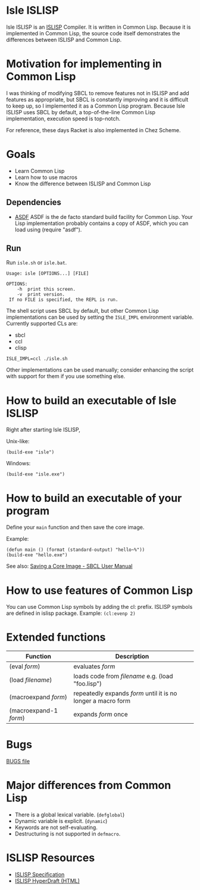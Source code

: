 # Isle ISLISP
Isle ISLISP is an [ISLISP](https://en.wikipedia.org/wiki/ISLISP) Compiler. It
is written in Common Lisp. Because it is implemented in Common Lisp, the
source code itself demonstrates the differences between ISLISP and Common
Lisp.

# Motivation for implementing in Common Lisp
I was thinking of modifying SBCL to remove features not in ISLISP and add
features as appropriate, but SBCL is constantly improving and it is difficult
to keep up, so I implemented it as a Common Lisp program. Because Isle ISLISP
uses SBCL by default, a top-of-the-line Common Lisp implementation, execution
speed is top-notch.

For reference, these days Racket is also implemented in Chez Scheme.

# Goals
* Learn Common Lisp
* Learn how to use macros
* Know the difference between ISLISP and Common Lisp

## Dependencies

* [ASDF](https://asdf.common-lisp.dev/) ASDF is the de facto standard build facility for Common Lisp. Your Lisp implementation probably contains a copy of ASDF, which you can load using (require "asdf").

## Run

Run `isle.sh` or `isle.bat`.
```
Usage: isle [OPTIONS...] [FILE]

OPTIONS:
    -h  print this screen.
    -v  print version.
 If no FILE is specified, the REPL is run.
```

The shell script uses SBCL by default, but other Common Lisp implementations
can be used by setting the `ISLE_IMPL` environment variable. Currently
supported CLs are:

* sbcl
* ccl
* clisp

```
ISLE_IMPL=ccl ./isle.sh
```

Other implementations can be used manually; consider enhancing the script with
support for them if you use something else.

# How to build an executable of Isle ISLISP
Right after starting Isle ISLISP,

Unix-like:
```
(build-exe "isle")
```

Windows:
```
(build-exe "isle.exe")
```

# How to build an executable of your program
Define your `main` function and then save the core image.

Example:
```
(defun main () (format (standard-output) "hello~%"))
(build-exe "hello.exe")
```
See also: [Saving a Core Image - SBCL User Manual](http://www.sbcl.org/manual/#Saving-a-Core-Image)

# How to use features of Common Lisp
You can use Common Lisp symbols by adding the cl: prefix. ISLISP symbols are defined in islisp package.
Example: `(cl:evenp 2)`

# Extended functions
| Function               | Description                                                  |
|------------------------|--------------------------------------------------------------|
| (eval *form*)          | evaluates *form*                                             |
| (load *filename*)      | loads code from *filename* e.g. (load "foo.lisp")            |
| (macroexpand *form*)   | repeatedly expands *form* until it is no longer a macro form |
| (macroexpand-1 *form*) | expands *form* once                                          |

# Bugs
[BUGS file](BUGS.md)

# Major differences from Common Lisp
* There is a global lexical variable. (`defglobal`)
* Dynamic variable is explicit. (`dynamic`)
* Keywords are not self-evaluating.
* Destructuring is not supported in `defmacro`.

# ISLISP Resources
* [ISLISP Specification](http://www.islisp.org/ISLisp-spec.html)
* [ISLISP HyperDraft (HTML)](https://islisp-dev.github.io/ISLispHyperDraft/islisp-v23.html)
